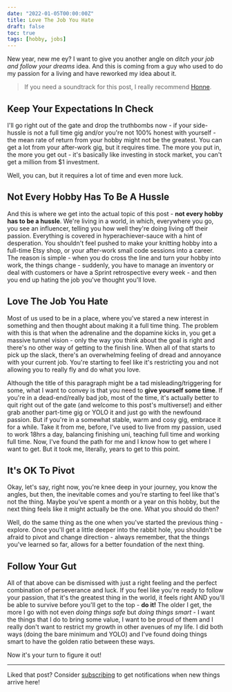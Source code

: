 ```yaml
---
date: "2022-01-05T00:00:00Z"
title: Love The Job You Hate
draft: false
toc: true
tags: [hobby, jobs]
---
```


New year, new me ey?
I want to give you another angle on *ditch your job and follow your dreams* idea.
And this is coming from a guy who used to do my passion for a living and have reworked my idea about it.

> If you need a soundtrack for this post, I really recommend [Honne](https://www.youtube.com/watch?v=2dSBarxs3F8).

## Keep Your Expectations In Check

I'll go right out of the gate and drop the truthbombs now - if your side-hussle is not a full time gig and/or you're not 100% honest with yourself - the mean rate of return from your hobby might not be the greatest.
You can get a lot from your after-work gig, but it requires time. The more you put in, the more you get out - it's basically like investing in stock market, you can't get a million from $1 investment.

Well, you can, but it requires a lot of time and even more luck.

## Not Every Hobby Has To Be A Hussle

And this is where we get into the actual topic of this post - **not every hobby has to be a hussle**.
We're living in a world, in which, everywhere you go, you see an influencer, telling you how well they're doing living off their passion.
Everything is covered in hyperachiever-sauce with a hint of desperation.
You shouldn't feel pushed to make your knitting hobby into a full-time Etsy shop, or your after-work small code sessions into a career.
The reason is simple - when you do cross the line and turn your hobby into work, the things change - suddenly, you have to manage an inventory or deal with customers or have a Sprint retrospective every week - and then you end up hating the job you've thought you'll love.

## Love The Job You Hate

Most of us used to be in a place, where you've stared a new interest in something and then thought about making it a full time thing.
The problem with this is that when the adrenaline and the dopamine kicks in, you get a massive tunnel vision - only the way you think about the goal is right and there's no other way of getting to the finish line.
When all of that starts to pick up the slack, there's an overwhelming feeling of dread and annoyance with your current job.
You're starting to feel like it's restricting you and not allowing you to really fly and do what you love.

Although the title of this paragraph might be a tad misleading/triggering for some, what I want to convey is that you need to **give yourself some time**.
If you're in a dead-end/really bad job, most of the time, it's actually better to quit right out of the gate (and welcome to this post's multiverse!) and either grab another part-time gig or YOLO it and just go with the newfound passion.
But if you're in a somewhat stable, warm and cosy gig, embrace it for a while.
Take it from me, before, I've used to live from my passion, used to work 18hrs a day, balancing finishing uni, teaching full time and working full time.
Now, I've found the path for me and I know how to get where I want to get.
But it took me, literally, years to get to this point.

## It's OK To Pivot

Okay, let's say, right now, you're knee deep in your journey, you know the angles, but then, the inevitable comes and you're starting to feel like that's not the thing.
Maybe you've spent a month or a year on this hobby, but the next thing feels like it might actually be the one.
What you should do then?

Well, do the same thing as the one when you've started the previous thing - explore.
Once you'll get a little deeper into the rabbit hole, you shouldn't be afraid to pivot and change direction - always remember, that the things you've learned so far, allows for a better foundation of the next thing.

## Follow Your Gut

All of that above can be dismissed with just a right feeling and the perfect combination of perseverance and luck.
If you feel like you're ready to follow your passion, that it's the greatest thing in the world, it feels right AND you'll be able to survive before you'll get to the top - **do it!**
The older I get, the more I go with not even *doing things safe* but *doing things smart* - I want the things that I do to bring some value, I want to be proud of them and I really don't want to restrict my growth in other avenues of my life. 
I did both ways (doing the bare minimum and YOLO) and I've found doing things smart to have the golden ratio between these ways.

Now it's your turn to figure it out!

---

Liked that post? Consider [subscribing](https://akondas.com/subscribe/) to get notifications when new things arrive here!
